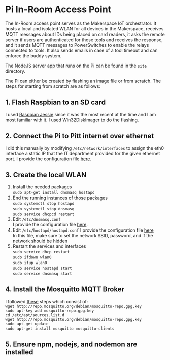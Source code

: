 # Pi In-Room Access Point

The In-Room access point serves as the Makerspace IoT orchestrator. It hosts a local and isolated WLAN for all devices in the Makerspace, receives MQTT messages about IDs being placed on card readers, it asks the remote server if users are authenticated for those tools and receives the response, and it sends MQTT messages to PowerSwitches to enable the relays connected to tools. It also sends emails in case of a tool timeout and can enforce the buddy system.

The NodeJS server app that runs on the Pi can be found in the `site` directory.

The Pi can either be created by flashing an image file or from scratch. The steps for starting from scratch are as follows:

## 1. Flash Raspbian to an SD card
I used [Raspbian Jessie](https://downloads.raspberrypi.org/raspbian/images/raspbian-2017-07-05/) since it was the most recent at the time and I am most familiar with it. I used Win32DiskImager to do the flashing.

## 2. Connect the Pi to Pitt internet over ethernet
I did this manually by modifying `/etc/network/interfaces` to assign the eth0 interface a static IP that the IT department provided for the given ethernet port. I provide the configuration file [here](https://github.com/kevingilboy/Makerspace-Lockout-Project/blob/main/Pi%20In-Room%20Access%20Point/etc/network/interfaces).

## 3. Create the local WLAN
1.  Install the needed packages\
`sudo apt-get install dnsmasq hostapd`
2. End the running instances of those packages\
`sudo systemctl stop hostapd`\
`sudo systemctl stop dnsmasq`\
`sudo service dhcpcd restart`
3. Edit `/etc/dnsmasq.conf`\
I provide the configuration file [here](https://github.com/kevingilboy/Makerspace-Lockout-Project/blob/main/Pi%20In-Room%20Access%20Point/etc/hostapd/hostapd.conf).
4. Edit `/etc/hostapd/hostapd.conf`
I provide the configuration file [here](https://github.com/kevingilboy/Makerspace-Lockout-Project/blob/main/Pi%20In-Room%20Access%20Point/etc/dnsmasq.conf)\
In this file, make sure to set the network SSID, password, and if the network should be hidden
5. Restart the services and interfaces\
`sudo service dhcp restart`\
`sudo ifdown wlan0`\
`sudo ifup wlan0`\
`sudo service hostapd start`\
`sudo service dnsmasq start`

## 4. Install the Mosquitto MQTT Broker
I followed [these](https://www.instructables.com/Installing-MQTT-BrokerMosquitto-on-Raspberry-Pi/) steps which consist of:\
`wget http://repo.mosquitto.org/debian/mosquitto-repo.gpg.key`\
`sudo apt-key add mosquitto-repo.gpg.key`\
`cd /etc/apt/sources.list.d`\
`wget http://repo.mosquitto.org/debian/mosquitto-repo.gpg.key`\
`sudo apt-get update`\
`sudo apt-get install mosquitto mosquitto-clients`

## 5. Ensure npm, nodejs, and nodemon are installed
